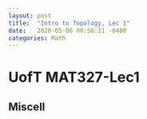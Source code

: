 ```yaml
---
layout: post
title:  "Intro to Topology, Lec 1"
date:   2020-05-06 00:56:11 -0400
categories: Math
---
```


# UofT MAT327-Lec1 

## Miscell


 